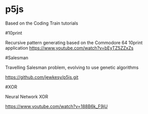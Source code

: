 # p5js

Based on the Coding Train tutorials 

#10print

Recursive pattern generating based on the Commodore 64 10print application
https://www.youtube.com/watch?v=bEyTZ5ZZxZs



#Salesman

Travelling Salesman problem, evolving to use genetic algorithms 

https://github.com/jewkesy/p5js.git


#XOR

Neural Network XOR 

https://www.youtube.com/watch?v=188B6k_F9jU